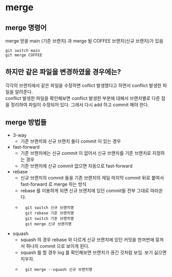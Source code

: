 # merge

## merge 명령어
merge 받을 main (기준 브랜치) 과 merge 될 COFFEE 브랜치(신규 브랜치)가 있음
```Shell
git switch main
git merge COFFEE
```

## 하지만 같은 파일을 변경하였을 경우에는?
각각의 브랜치에서 같은 파일을 수정하면 coflict 발생했다고 하면서 conflict 발생한 파일을 알려준다.  
conflict 발생한 파일을 확인해보면 conflict 발생한 부분에 대해서 브랜치별로 다른 점을 정리하여 파일이 수정되어 있다. 그래서 다시 add 하고 commit 해야 한다.

## merge 방법들
+ 3-way
   - 기준 브랜치와 신규 브랜치 둘다 commit 이 있는 경우
+ fast-forward
	- 기준 브랜치에는 신규 commit 이 없어서 신규 브랜치를 기준 브랜치로 지정하는 경우
	- 기준 브랜치에 신규 commit 없으면 자동으로 fast-forward
+ rebase
	- 신규 브랜치의 commit 들을 기존 브랜치의 제일 마지막 commit 뒤로 붙여서 fast-forward 로 merge 하는 방식
	- rebase 를 이용하게 되면 신규 브랜치에 있던 commit들 전부 그대로 따라온다.
	- ```Shell
		git switch 신규 브랜치명
		git rebase 기준 브랜치명
		git switch 기준 브랜치명
		git merge 신규 브랜치명
		```
+ squash
	- squash 의 경우 rebase 와 다르게 신규 브랜치에 있던 커밋을 한꺼번에 뭉쳐서 하나의 commit 으로 보이게 된다.
	- squash 를 할 경우 log 를 확인해보면 브랜치가 끊긴 것처럼 보임. 보기 싫으면 지우자.
	- ```Shell
		git merge --squash 신규 브랜치명
		```
